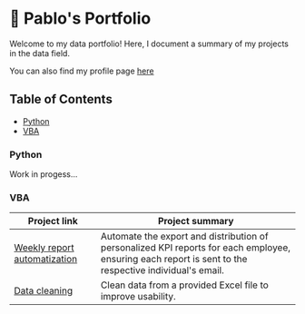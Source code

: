# 💼 Pablo's Portfolio
Welcome to my data portfolio! Here, I document a summary of my projects in the data field.

You can also find my profile page [here](https://github.com/Pablojox)

## Table of Contents
- [Python](#python)
- [VBA](#vba)

### Python
Work in progess...
### VBA
Project link | Project summary
------------ | ---------------
[Weekly report automatization](https://github.com/Pablojox/weekly-report-vba/blob/main/README.md) | Automate the export and distribution of personalized KPI reports for each employee, ensuring each report is sent to the respective individual's email.
[Data cleaning](https://github.com/Pablojox/data-cleaning-vba/blob/main/README.md) | Clean data from a provided Excel file to improve usability.

